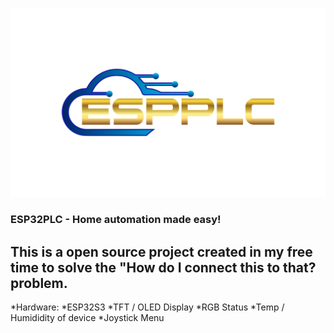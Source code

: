 ![Alt text](https://github.com/richcj10/-ESP32PLC/blob/esp32-s3/Logo/ESPPLC.png "Logo")
### ESP32PLC - Home automation made easy! 
## This is a open source project created in my free time to solve the "How do I connect this to that? problem.
*Hardware:
*ESP32S3 
*TFT / OLED Display
*RGB Status
*Temp / Humididity of device
*Joystick Menu

